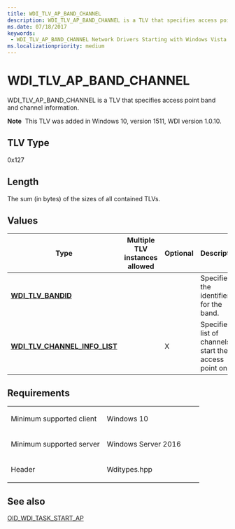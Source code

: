 ```yaml
---
title: WDI_TLV_AP_BAND_CHANNEL
description: WDI_TLV_AP_BAND_CHANNEL is a TLV that specifies access point band and channel information.
ms.date: 07/18/2017
keywords:
 - WDI_TLV_AP_BAND_CHANNEL Network Drivers Starting with Windows Vista
ms.localizationpriority: medium
---
```


# WDI\_TLV\_AP\_BAND\_CHANNEL


WDI\_TLV\_AP\_BAND\_CHANNEL is a TLV that specifies access point band and channel information.

**Note**  This TLV was added in Windows 10, version 1511, WDI version 1.0.10.

 

## TLV Type


0x127

## Length


The sum (in bytes) of the sizes of all contained TLVs.

## Values


| Type                                                               | Multiple TLV instances allowed | Optional | Description                                                |
|--------------------------------------------------------------------|--------------------------------|----------|------------------------------------------------------------|
| [**WDI\_TLV\_BANDID**](wdi-tlv-bandid.md)                         |                                |          | Specifies the identifier for the band.                     |
| [**WDI\_TLV\_CHANNEL\_INFO\_LIST**](wdi-tlv-channel-info-list.md) |                                | X        | Specifies a list of channels to start the access point on. |

 

Requirements
------------

<table>
<colgroup>
<col width="50%" />
<col width="50%" />
</colgroup>
<tbody>
<tr class="odd">
<td><p>Minimum supported client</p></td>
<td><p>Windows 10</p></td>
</tr>
<tr class="even">
<td><p>Minimum supported server</p></td>
<td><p>Windows Server 2016</p></td>
</tr>
<tr class="odd">
<td><p>Header</p></td>
<td>Wditypes.hpp</td>
</tr>
</tbody>
</table>

## See also


[OID\_WDI\_TASK\_START\_AP](./oid-wdi-task-start-ap.md)

 

